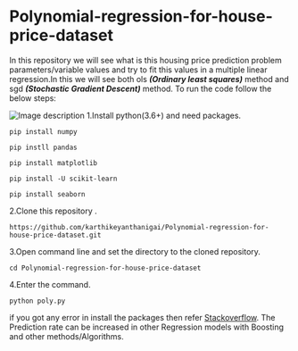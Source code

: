 # Polynomial-regression-for-house-price-dataset
In this repository we will see what is this housing price prediction problem parameters/variable values and try to fit this values in a multiple linear regression.In this we will see both ols ***(Ordinary least squares)*** method and sgd
***(Stochastic Gradient Descent)*** method.
To run the code follow the below steps:

![Image description](https://img.etimg.com/thumb/msid-72992547,width-300,imgsize-447796,resizemode-4/housing-price-getty.jpg)
1.Install python(3.6+) and need packages.
```
pip install numpy
```
```
pip instll pandas
```
```
pip install matplotlib
```
```
pip install -U scikit-learn
```
```
pip install seaborn
```

2.Clone this repository .
```
https://github.com/karthikeyanthanigai/Polynomial-regression-for-house-price-dataset.git
```
3.Open command line and set the directory to the cloned repository.
```
cd Polynomial-regression-for-house-price-dataset
```
4.Enter the command.
```
python poly.py
```

if you got any error in install the packages then refer [Stackoverflow](https://www.stackoverflow.com).
The Prediction rate can be increased in other Regression models with Boosting and other methods/Algorithms.



